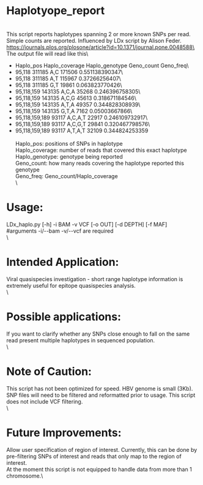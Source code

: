 # Haplotyope_report
\
This script reports haplotypes spanning 2 or more known SNPs per read. Simple counts are reported. Influenced by LDx script by Alison Feder. https://journals.plos.org/plosone/article?id=10.1371/journal.pone.0048588\
\
The output file will read like this\
- Haplo_pos         Haplo_coverage  Haplo_genotype  Geno_count	Geno_freq\
- 95,118            311185          A,C             171506      0.551138390347\
- 95,118            311185          A,T             115967      0.37266256407\
- 95,118            311185          G,T              19861      0.063823770426\
- 95,118,159        143135          A,C,A            35268      0.246396758305\
- 95,118,159        143135          A,C,G            45613      0.318671184546\
- 95,118,159        143135          A,T,A            49357      0.344828308939\
- 95,118,159        143135          G,T,A             7162      0.05003667866\
- 95,118,159,189     93117          A,C,A,T          22917      0.246109732917\
- 95,118,159,189     93117          A,C,G,T          29841      0.320467798576\
- 95,118,159,189     93117          A,T,A,T          32109      0.344824253359\
\
Haplo_pos: positions of SNPs in haplotype \
Haplo_coverage: number of reads that covered this exact haplotype\
Haplo_genotype: genotype being reported\
Geno_count: how many reads covering the haplotype reported this genotype\
Geno_freq: Geno_count/Haplo_coverage\
\
# Usage:
LDx_haplo.py [-h] -i BAM -v VCF [-o OUT] [-d DEPTH] [-f MAF]\
#arguments -i/--bam -v/--vcf are required\
\
# Intended Application:
Viral quasispecies investigation - short range haplotype information is extremely useful for epitope quasispecies analysis. \
\
# Possible applications:
If you want to clarify whether any SNPs close enough to fall on the same read present multiple haplotypes in sequenced population.\
\
# Note of Caution:
This script has not been optimized for speed. HBV genome is small (3Kb).\
SNP files will need to be filtered and reformatted prior to usage. This script does not include VCF filtering.   \
\
# Future Improvements:
Allow user specification of region of interest. Currently, this can be done by pre-filtering SNPs of interest and reads that only map to the region of interest. \
At the moment this script is not equipped to handle data from more than 1 chromosome.\
